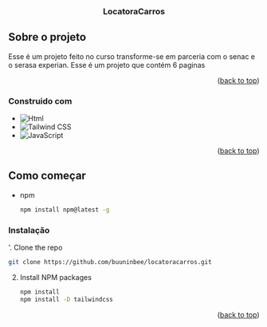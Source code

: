 <!-- Improved compatibility of back to top link: See: https://github.com/othneildrew/Best-README-Template/pull/73 -->
<a id="readme-top"></a>
<!--
*** Thanks for checking out the Best-README-Template. If you have a suggestion
*** that would make this better, please fork the repo and create a pull request
*** or simply open an issue with the tag "enhancement".
*** Don't forget to give the project a star!
*** Thanks again! Now go create something AMAZING! :D
-->



<!-- PROJECT SHIELDS -->
<!--
*** I'm using markdown "reference style" links for readability.
*** Reference links are enclosed in brackets [ ] instead of parentheses ( ).
*** See the bottom of this document for the declaration of the reference variables
*** for contributors-url, forks-url, etc. This is an optional, concise syntax you may use.
*** https://www.markdownguide.org/basic-syntax/#reference-style-links
-->


<!-- PROJECT LOGO -->
<br />
<div align="center">

  <h3 align="center">LocatoraCarros</h3>
</div>




<!-- ABOUT THE PROJECT -->
## Sobre o projeto

Esse é um projeto feito no curso transforme-se em parceria com o senac e o serasa experian. Esse é um projeto que contém 6 paginas

<p align="right">(<a href="#readme-top">back to top</a>)</p>


### Construido com 

* ![Html](https://img.shields.io/badge/Html-%23323330.svg?style=for-the-badge&logo=html&logoColor=%BBDEAD)
* ![Tailwind CSS](https://img.shields.io/badge/TAILWIND-%23323330.svg?style=for-the-badge&logo=TAILWINDCSS&logoColor=%BBDEAD)
* ![JavaScript](https://img.shields.io/badge/javascript-%23323330.svg?style=for-the-badge&logo=javascript&logoColor=%23F7DF1E)

<p align="right">(<a href="#readme-top">back to top</a>)</p>



<!-- GETTING STARTED -->
## Como começar
* npm
  ```sh
  npm install npm@latest -g
  ```

### Instalação

'. Clone the repo
   ```sh
   git clone https://github.com/buuninbee/locatoracarros.git
   ```
2. Install NPM packages
   ```sh
   npm install
   npm install -D tailwindcss
   
   ```

<p align="right">(<a href="#readme-top">back to top</a>)</p>


